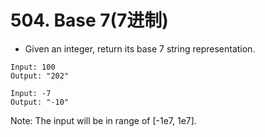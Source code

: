 # 504. Base 7(7进制)
* Given an integer, return its base 7 string representation.
```text
Input: 100
Output: "202"

Input: -7
Output: "-10"
```
Note: The input will be in range of [-1e7, 1e7].